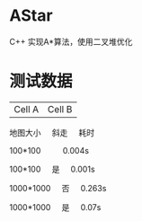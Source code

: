 # AStar
C++ 实现A*算法，使用二叉堆优化

测试数据
===================================
<table>
<tr>
<td>Cell A</td>
<td>Cell B</td>
</tr>
</table>
地图大小&nbsp;&nbsp;&nbsp;&nbsp;&nbsp;斜走&nbsp;&nbsp;&nbsp;&nbsp;&nbsp;耗时


100*100&nbsp;&nbsp;&nbsp;&nbsp;&nbsp;&nbsp;&nbsp;&nbsp;&nbsp;&nbsp;0.004s


100*100&nbsp;&nbsp;&nbsp;&nbsp;&nbsp;是&nbsp;&nbsp;&nbsp;&nbsp;&nbsp;0.001s


1000*1000&nbsp;&nbsp;&nbsp;&nbsp;&nbsp;否&nbsp;&nbsp;&nbsp;&nbsp;&nbsp;0.263s


1000*1000&nbsp;&nbsp;&nbsp;&nbsp;&nbsp;是&nbsp;&nbsp;&nbsp;&nbsp;&nbsp;0.07s
